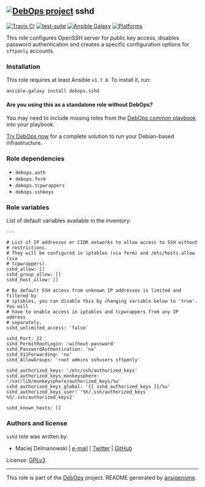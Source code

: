 
## [![DebOps project](http://debops.org/images/debops-small.png)](http://debops.org) sshd



[![Travis CI](http://img.shields.io/travis/debops/ansible-sshd.svg?style=flat)](http://travis-ci.org/debops/ansible-sshd) [![test-suite](http://img.shields.io/badge/test--suite-ansible--sshd-blue.svg?style=flat)](https://github.com/debops/test-suite/tree/master/ansible-sshd/)  [![Ansible Galaxy](http://img.shields.io/badge/galaxy-debops.sshd-660198.svg?style=flat)](https://galaxy.ansible.com/list#/roles/1602) [![Platforms](http://img.shields.io/badge/platforms-debian%20|%20ubuntu-lightgrey.svg?style=flat)](#)






This role configures OpenSSH server for public key access, disables
password authentication and creates a specific configuration options for
`sftponly` accounts.





### Installation

This role requires at least Ansible `v1.7.0`. To install it, run:

    ansible-galaxy install debops.sshd

#### Are you using this as a standalone role without DebOps?

You may need to include missing roles from the [DebOps common
playbook](https://github.com/debops/debops-playbooks/blob/master/playbooks/common.yml)
into your playbook.

[Try DebOps now](https://github.com/debops/debops) for a complete solution to run your Debian-based infrastructure.





### Role dependencies

- `debops.auth`
- `debops.ferm`
- `debops.tcpwrappers`
- `debops.sshkeys`





### Role variables

List of default variables available in the inventory:

    ---
    
    # List of IP addresses or CIDR networks to allow access to SSH without
    # restrictions.
    # They will be configured in iptables (via ferm) and /etc/hosts.allow (via
    # tcpwrappers).
    sshd_allow: []
    sshd_group_allow: []
    sshd_host_allow: []
    
    # By default SSH access from unknown IP addresses is limited and filtered by
    # iptables, you can disable this by changing variable below to 'true'. You will
    # have to enable access in iptables and tcpwrappers from any IP address
    # separately.
    sshd_unlimited_access: 'false'
    
    sshd_Port: 22
    sshd_PermitRootLogin: 'without-password'
    sshd_PasswordAuthentication: 'no'
    sshd_X11Forwarding: 'no'
    sshd_AllowGroups: 'root admins sshusers sftponly'
    
    sshd_authorized_keys: '/etc/ssh/authorized_keys'
    sshd_authorized_keys_monkeysphere: '/var/lib/monkeysphere/authorized_keys/%u'
    sshd_authorized_keys_global: '{{ sshd_authorized_keys }}/%u'
    sshd_authorized_keys_user: '%h/.ssh/authorized_keys %h/.ssh/authorized_keys2'
    
    sshd_known_hosts: []









### Authors and license

`sshd` role was written by:

- Maciej Delmanowski | [e-mail](mailto:drybjed@gmail.com) | [Twitter](https://twitter.com/drybjed) | [GitHub](https://github.com/drybjed)

License: [GPLv3](https://tldrlegal.com/license/gnu-general-public-license-v3-%28gpl-3%29)



***

This role is part of the [DebOps](http://debops.org/) project. README generated by [ansigenome](https://github.com/nickjj/ansigenome/).
